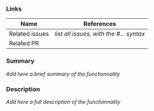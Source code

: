 ### Links

| Name           |  References                             |
| -------------- | --------------------------------------- |
| Related issues | _list all issues, with the #... syntax_ |
| Related PR     |                                         |

### Summary

_Add here a brief summary of the functionnality_

### Description

_Add here a full description of the functionnality_

